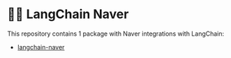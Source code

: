 # 🦜️🔗 LangChain Naver

This repository contains 1 package with Naver integrations with LangChain:

- [langchain-naver](https://pypi.org/project/langchain-naver/)
